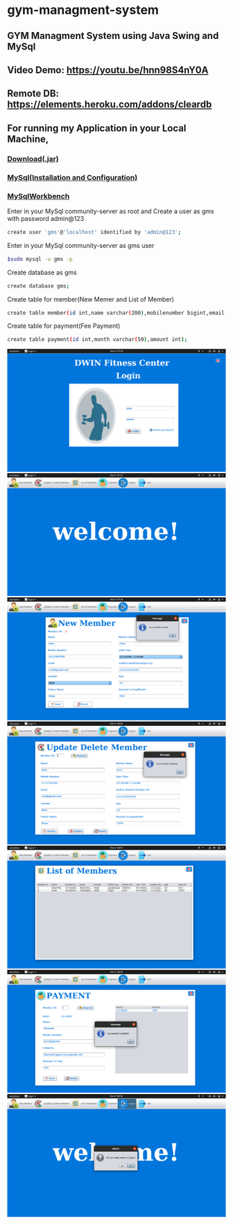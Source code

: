 # gym-managment-system
## GYM Managment System using Java Swing and MySql
## Video Demo: https://youtu.be/hnn98S4nY0A
## Remote DB: https://elements.heroku.com/addons/cleardb
## For running my Application in your Local Machine,
### [Download(.jar)](https://drive.google.com/drive/folders/1AELIypbAxekhWWyBK9HTeYaNC85wvIR4?usp=sharing)
### [MySql(Installation and Configuration)](https://www.digitalocean.com/community/tutorials/how-to-install-mysql-on-ubuntu-18-04)
### [MySqlWorkbench](https://dev.mysql.com/downloads/workbench/)

Enter in your MySql community-server as root and Create a user as gms with password admin@123
```bash
create user 'gms'@'localhost' identified by 'admin@123';
```

Enter in your MySql community-server as gms user
```bash
$sudo mysql -u gms -p
```

Create database as gms
```bash
create database gms;
```

Create table for member(New Memer and List of Member)
```bash
create table member(id int,name varchar(200),mobilenumber bigint,email varchar(200),gender varchar(200),fathername varchar (200),mothername varchar(200),gymtime varchar(50),aadharnumber bigint,age int amount int);
```

Create table for payment(Fee Payment)
```bash
create table payment(id int,month varchar(50),amount int);
```

<img src="demo_images/0.png">

<img src="demo_images/1.png">

<img src="demo_images/2.png">

<img src="demo_images/3.png">

<img src="demo_images/4.png">

<img src="demo_images/5.png">

<img src="demo_images/6.png">
